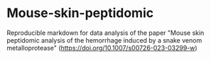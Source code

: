 # Mouse-skin-peptidomic
Reproducible markdown for data analysis of the paper "Mouse skin peptidomic analysis of the hemorrhage induced by a snake venom metalloprotease" (https://doi.org/10.1007/s00726-023-03299-w)
